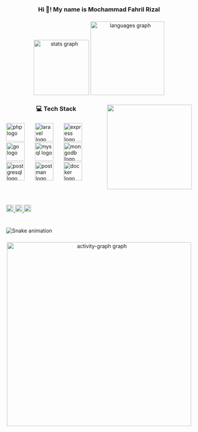 <h3 align="center">Hi 👋! My name is Mochammad Fahril Rizal</h3>

###

<div align="center">
  <img src="https://github-readme-stats.vercel.app/api?username=fahrillrizal&hide_title=false&hide_rank=false&show_icons=true&include_all_commits=true&count_private=true&disable_animations=false&theme=aura&locale=en&hide_border=true" height="150" alt="stats graph"  />
  <img src="https://github-readme-stats.vercel.app/api/top-langs?username=fahrillrizal&locale=en&hide_title=false&layout=compact&card_width=320&langs_count=8&theme=aura&hide_border=true" height="200" alt="languages graph"  />
</div>

###

<img align="right" height="230" src="https://user-images.githubusercontent.com/74038190/235224431-e8c8c12e-6826-47f1-89fb-2ddad83b3abf.gif"  />

###

<h3 align="center">💻 Tech Stack</h3>

###

###

<div align="left">
  <img src="https://skillicons.dev/icons?i=php" height="50" alt="php logo"  />
  <img width="20" />
  <img src="https://cdn.simpleicons.org/laravel/FF2D20" height="50" alt="laravel logo"  />
  <img width="20" />
  <img src="https://skillicons.dev/icons?i=express" height="50" alt="express logo"  />
  <img width="20" />
  <img src="https://cdn.jsdelivr.net/gh/devicons/devicon/icons/go/go-original.svg" height="50" alt="go logo"  />
  <img width="20" />
  <img src="https://cdn.jsdelivr.net/gh/devicons/devicon/icons/mysql/mysql-original.svg" height="50" alt="mysql logo"  />
  <img width="20" />
  <img src="https://cdn.jsdelivr.net/gh/devicons/devicon/icons/mongodb/mongodb-original.svg" height="50" alt="mongodb logo"  />
  <img width="20" />
  <img src="https://skillicons.dev/icons?i=postgres" height="50" alt="postgresql logo"  />
  <img width="20" />
  <img src="https://skillicons.dev/icons?i=postman" height="50" alt="postman logo"  />
  <img width="20" />
  <img src="https://cdn.jsdelivr.net/gh/devicons/devicon/icons/docker/docker-original.svg" height="50" alt="docker logo"  />
</div>

###

<br>

###

<div align="left">
  <a href="https://www.linkedin.com/in/Mochammad-Fahril-Rizal/" target="_blank">
    <img src="https://img.shields.io/static/v1?message=LinkedIn&logo=linkedin&label=&color=0077B5&logoColor=white&labelColor=&style=for-the-badge" height="20" alt="linkedin logo"  />
  </a>
  <a href="https://www.instagram.com/17.50am__/" target="_blank">
    <img src="https://img.shields.io/static/v1?message=Instagram&logo=instagram&label=&color=E4405F&logoColor=white&labelColor=&style=for-the-badge" height="20" alt="instagram logo"  />
  </a>
  <a href="https://discord.com/rillcuy_" target="_blank">
    <img src="https://img.shields.io/static/v1?message=Discord&logo=discord&label=&color=7289DA&logoColor=white&labelColor=&style=for-the-badge" height="20" alt="discord logo"  />
  </a>
</div>

###
<br clear="both">

<img src="https://raw.githubusercontent.com/fahrillrizal/fahrillrizal/output/snake.svg" alt="Snake animation" />

###

<div align="center">
  <img src="https://github-readme-activity-graph.vercel.app/graph?username=fahrillrizal&radius=16&theme=chartreuse-dark&area=true&order=5" height="500" alt="activity-graph graph"  />
</div>

###
